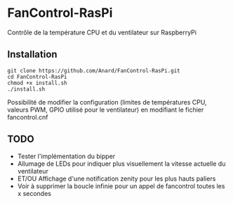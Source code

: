 # FanControl-RasPi
Contrôle de la température CPU et du ventilateur sur RaspberryPi

## Installation

```
git clone https://github.com/Anard/FanControl-RasPi.git
cd FanControl-RasPi
chmod +x install.sh
./install.sh
```

Possibilité de modifier la configuration (limites de températures CPU, valeurs PWM, GPIO utilisé pour le ventilateur) en modifiant le fichier fancontrol.cnf

## TODO
- Tester l'implémentation du bipper
- Allumage de LEDs pour indiquer plus visuellement la vitesse actuelle du ventilateur
- ET/OU Affichage d'une notification zenity pour les plus hauts paliers
- Voir à supprimer la boucle infinie pour un appel de fancontrol toutes les x secondes
